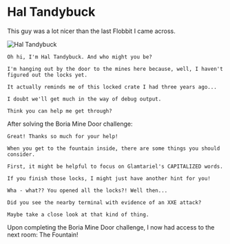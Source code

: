 # Hal Tandybuck

This guy was a lot nicer than the last Flobbit I came across.

![Hal Tandybuck](/img/webring/haltandybuck.png)

```
Oh hi, I'm Hal Tandybuck. And who might you be?

I'm hanging out by the door to the mines here because, well, I haven't figured out the locks yet.

It actually reminds me of this locked crate I had three years ago...

I doubt we'll get much in the way of debug output.

Think you can help me get through?
```

After solving the Boria Mine Door challenge:

```
Great! Thanks so much for your help!

When you get to the fountain inside, there are some things you should consider.

First, it might be helpful to focus on Glamtariel's CAPITALIZED words.

If you finish those locks, I might just have another hint for you!

Wha - what?? You opened all the locks?! Well then...

Did you see the nearby terminal with evidence of an XXE attack?

Maybe take a close look at that kind of thing.
```

Upon completing the Boria Mine Door challenge, I now had access to the next room: The Fountain!